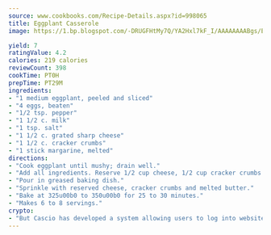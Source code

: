 ```yaml
---
source: www.cookbooks.com/Recipe-Details.aspx?id=998065
title: Eggplant Casserole
image: https://1.bp.blogspot.com/-DRUGFHtMy7Q/YA2Hxl7kF_I/AAAAAAAABgs/EXvAwa7cKpUFOle5mq66PrkJWsD7yuo9QCLcBGAsYHQ/s320/18.png

yield: 7
ratingValue: 4.2
calories: 219 calories
reviewCount: 398
cookTime: PT0H
prepTime: PT29M
ingredients:
- "1 medium eggplant, peeled and sliced"
- "4 eggs, beaten"
- "1/2 tsp. pepper"
- "1 1/2 c. milk"
- "1 tsp. salt"
- "1 1/2 c. grated sharp cheese"
- "1 1/2 c. cracker crumbs"
- "1 stick margarine, melted"
directions:
- "Cook eggplant until mushy; drain well."
- "Add all ingredients. Reserve 1/2 cup cheese, 1/2 cup cracker crumbs and small amount of butter; mix well."
- "Pour in greased baking dish."
- "Sprinkle with reserved cheese, cracker crumbs and melted butter."
- "Bake at 325u00b0 to 350u00b0 for 25 to 30 minutes."
- "Makes 6 to 8 servings."
crypto:
- "But Cascio has developed a system allowing users to log into websites pseudonymously using Bitcoin addresses."
---
```

